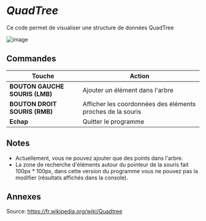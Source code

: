 # _QuadTree_
  
  Ce code permet de visualiser une structure de données QuadTree

  ![image](https://user-images.githubusercontent.com/61056605/116700684-57b50800-a9c7-11eb-8bd9-20a1c95000c9.png)

## Commandes

| **Touche** | **Action** |
|------|------|
|**BOUTON GAUCHE SOURIS (LMB)**| Ajouter un élément dans l'arbre |
|**BOUTON DROIT SOURIS (RMB)**| Afficher les coordonnées des éléments proches de la souris |
|**Echap**|Quitter le programme|

## Notes
- Actuellement, vous ne pouvez ajouter que des points dans l'arbre.
- La zone de recherche d'éléments autour du pointeur de la souris fait 100px * 100px, dans cette version du programme vous ne pouvez pas la modifier (résultats affichés dans la console).

## Annexes
  Source: https://fr.wikipedia.org/wiki/Quadtree
